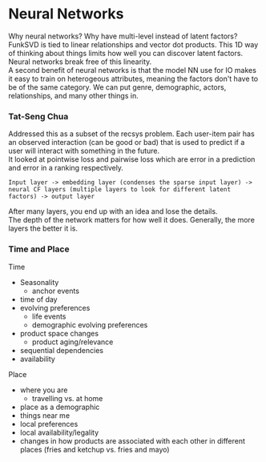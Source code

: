 # Neural Networks
Why neural networks? Why have multi-level instead of latent factors?  
FunkSVD is tied to linear relationships and vector dot products. This 1D way of thinking about things limits how well you can discover latent factors. Neural networks break free of this linearity.  
A second benefit of neural networks is that the model NN use for IO makes it easy to train on heterogeous attributes, meaning the factors don't have to be of the same category. We can put genre, demographic, actors, relationships, and many other things in. 

### Tat-Seng Chua
Addressed this as a subset of the recsys problem. Each user-item pair has an observed interaction (can be good or bad) that is used to predict if a user will interact with something in the future.  
It looked at pointwise loss and pairwise loss which are error in a prediction and error in a ranking respectively.  
```
Input layer -> embedding layer (condenses the sparse input layer) -> neural CF layers (multiple layers to look for different latent factors) -> output layer  
```  
After many layers, you end up with an idea and lose the details.  
The depth of the network matters for how well it does. Generally, the more layers the better it is. 

### Time and Place
Time
- Seasonality
    - anchor events
- time of day
- evolving preferences
    - life events
    - demographic evolving preferences
- product space changes
    - product aging/relevance
- sequential dependencies
- availability

Place
- where you are
    - travelling vs. at home
- place as a demographic
- things near me
- local preferences
- local availability/legality
- changes in how products are associated with each other in different places (fries and ketchup vs. fries and mayo)